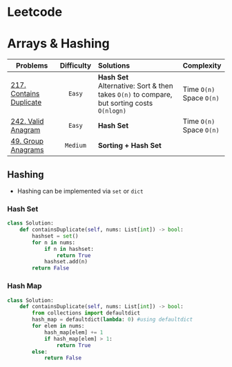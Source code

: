 # Leetcode

# Arrays & Hashing

| Problems   | Difficulty |     Solutions      |  Complexity |
|----------  |:----------:|:-------------------|:-------------|
|[217. Contains Duplicate](https://leetcode.com/problems/contains-duplicate/)|`Easy`| **Hash Set** <br> Alternative: Sort & then takes `O(n)` to compare, but sorting costs `O(nlogn)` | Time `O(n)`<br> Space `O(n)`|
|[242. Valid Anagram](https://leetcode.com/problems/valid-anagram/)|`Easy`| **Hash Set** |Time `O(n)`<br> Space `O(n)`|
|[49. Group Anagrams](https://leetcode.com/problems/group-anagrams/)|`Medium`|**Sorting + Hash Set** ||

## Hashing
- Hashing can be implemented via `set` or `dict`
### Hash Set
```Python
class Solution:
    def containsDuplicate(self, nums: List[int]) -> bool:
        hashset = set()
        for n in nums:
            if n in hashset:
                return True
            hashset.add(n)
        return False
```
### Hash Map
```Python
class Solution:
    def containsDuplicate(self, nums: List[int]) -> bool:
        from collections import defaultdict
        hash_map = defaultdict(lambda: 0) #using defaultdict
        for elem in nums:
            hash_map[elem] += 1
            if hash_map[elem] > 1:
                return True
        else:
            return False
```
